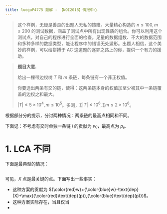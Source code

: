 ```yaml
---
title: luoguP4775 题解 - 【NOI2018】情报中心
---
```


> 这个样例，无疑是善良的出题人无私的馈赠。大量精心构造的 $n\le 100, m\le 200$ 的测试数据，涵盖了测试点中所有出现性质的组合。你可以利用这个测试点，对自己的程序进行全面的检查。足量的数据组数、不大的数据范围和多种多样的数据类型，能让程序中的错误无处遁形。出题人相信，这个美妙的样例，可以给拼搏于 AC 这道题的逐梦之路上的你，提供一个有力的援助。

> **题目大意.**
>
> 给出一棵带边权树 $T$ 和 $m$ 条链，每条链有一个非正权值。
>
> 你要选出两条有交的链，使得：这两条链本身的权值加至少被其中一条链覆盖的边权之和最大。
>
> $|T|\le 5\times10^4,m\le 10^5$。多测，$\sum |T|\le 10^6,\sum m\le 2\times 10^6$。

根据部分分的提示，分讨两种情况：两条链的最高点相同和不同。

下面记：不考虑有交时单独一条链 $i$ 的贡献为 $w_i$，最高点为 $p_i$。

# 1. LCA 不同

下面是最典型的情况：

<div style="width:70%;margin:auto"><img src="https://xyix.gitee.io/images/luogu-4775-1.png" alt=""></div>

可见，$X$ 点是最关键的点。下面写出一些事实：

- 这种方案的贡献为 ${\color{red}w}+{\color{blue}w}-\text{dep}(X)+\max({\color{red}\text{dep}(p)},{\color{blue}\text{dep}(p)})$。
- 这种方案实际存在，当且仅当
- 